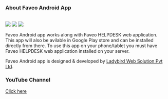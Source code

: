 <h3>About Faveo Android App</h3>
<br><img src="https://travis-ci.org/ladybirdweb/faveo-helpdesk-android-app.svg?branch=master">&nbsp;<img src="https://img.shields.io/badge/License-OSL-blue.svg">&nbsp;<a href="https://gitter.im/ladybirdweb/faveo-helpdesk" target="_blank"><img src="https://badges.gitter.im/ladybirdweb/faveo-helpdesk.svg"></a>
<p>
Faveo Android app works along with Faveo HELPDESK web application. This app will also be avilable in Google Play store and can be installed directly from there. To use this app on your phone/tablet you must have Faveo HELPDESK web application installed on your server.
</p>

<p>Faveo Android app is designed & developed by <a href="http://www.ladybirdweb.com/" target="_blank">Ladybird Web Solution Pvt Ltd</a>.</p>




<h3>YouTube Channel</h3>
<p><a href="https://www.youtube.com/channel/UC-eqh-h241b1janp6sU7Iiw" target="_blank">Click here</a></p>


